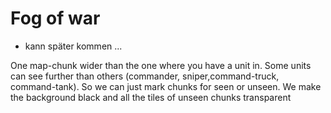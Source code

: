 # Fog of war

- kann später kommen ... 

One map-chunk wider than the one where you have a unit in.
Some units can see further than others (commander, sniper,command-truck, command-tank).
So we can just mark chunks for seen or unseen.
We make the background black and all the tiles of unseen chunks transparent